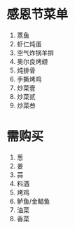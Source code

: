 # 感恩节菜单

1. 蒸鱼
2. 虾仁炖蛋
3. 空气炸锅羊排
4. 奥尔良烤翅
5. 炖排骨
6. 手撕烤鸡
7. 炒菜壹
8. 炒菜贰
9. 炒菜叁

# 需购买

1. 葱
2. 姜
3. 蒜
4. 料酒
5. 烤鸡
6. 鲈鱼/金鲳鱼
7. 油菜
8. 香菜
